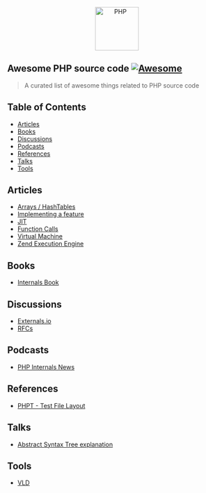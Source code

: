 <p align="center">
    <img title="PHP" height="100" src="https://raw.githubusercontent.com/nunomaduro/awesome-php-src/main/logo.png" />
</p>

## Awesome PHP source code [![Awesome](https://rawcdn.githack.com/sindresorhus/awesome/d7305f38d29fed78fa85652e3a63e154dd8e8829/media/badge.svg)](https://github.com/sindresorhus/awesome)

> A curated list of awesome things related to PHP source code

## Table of Contents

- [Articles](#articles)
- [Books](#books)
- [Discussions](#discussions)
- [Podcasts](#podcasts)
- [References](#references)
- [Talks](#talks)
- [Tools](#tools)

## Articles
* [Arrays / HashTables](http://blog.jpauli.tech/2016-04-08-hashtables-html/)
* [Implementing a feature](https://phpinternals.net/articles/implementing_a_range_operator_into_php)
* [JIT](https://thephp.website/en/issue/php-8-jit/)
* [Function Calls](http://blog.jpauli.tech/2015-01-22-on-php-funct/)
* [Virtual Machine](https://nikic.github.io/2017/04/14/PHP-7-Virtual-machine.html)
* [Zend Execution Engine](http://blog.jpauli.tech/2015-02-05-zend-vm-executor-html/)

## Books
* [Internals Book](http://www.phpinternalsbook.com/index.html)

## Discussions
* [Externals.io](https://externals.io)
* [RFCs](https://wiki.php.net/rfc)

## Podcasts
* [PHP Internals News](https://phpinternals.news)

## References
* [PHPT - Test File Layout](http://qa.php.net/phpt_details.php)

## Talks
* [Abstract Syntax Tree explanation](https://www.youtube.com/watch?v=AEfkYUjEuSs)

## Tools
* [VLD](https://github.com/derickr/vld)
